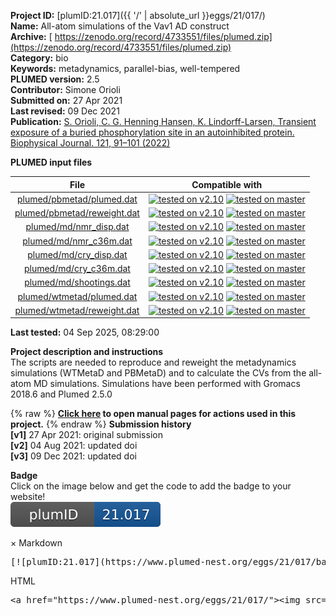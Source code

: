 **Project ID:** [plumID:21.017]({{ '/' | absolute_url }}eggs/21/017/)  
**Name:**  All-atom simulations of the Vav1 AD construct  
**Archive:** [ https://zenodo.org/record/4733551/files/plumed.zip](https://zenodo.org/record/4733551/files/plumed.zip)  
**Category:**  bio  
**Keywords:**  metadynamics, parallel-bias, well-tempered  
**PLUMED version:**  2.5  
**Contributor:**  Simone Orioli  
**Submitted on:** 27 Apr 2021  
**Last revised:** 09 Dec 2021  
**Publication:** [S. Orioli, C. G. Henning Hansen, K. Lindorff-Larsen, Transient exposure of a buried phosphorylation site in an autoinhibited protein. Biophysical Journal. 121, 91–101 (2022)](http://dx.doi.org/10.1016/j.bpj.2021.11.2890)  
  
**PLUMED input files**  
  
| File     | Compatible with |  
|:--------:|:--------:|  
| [plumed/pbmetad/plumed.dat](./data/plumed/pbmetad/plumed.dat.md) |  [![tested on v2.10](https://img.shields.io/badge/v2.10-passing-green.svg)](data/plumed/pbmetad/plumed.dat.plumed.stderr) [![tested on master](https://img.shields.io/badge/master-passing-green.svg)](data/plumed/pbmetad/plumed.dat.plumed_master.stderr) |  
| [plumed/pbmetad/reweight.dat](./data/plumed/pbmetad/reweight.dat.md) |  [![tested on v2.10](https://img.shields.io/badge/v2.10-passing-green.svg)](data/plumed/pbmetad/reweight.dat.plumed.stderr) [![tested on master](https://img.shields.io/badge/master-passing-green.svg)](data/plumed/pbmetad/reweight.dat.plumed_master.stderr) |  
| [plumed/md/nmr_disp.dat](./data/plumed/md/nmr_disp.dat.md) |  [![tested on v2.10](https://img.shields.io/badge/v2.10-passing-green.svg)](data/plumed/md/nmr_disp.dat.plumed.stderr) [![tested on master](https://img.shields.io/badge/master-passing-green.svg)](data/plumed/md/nmr_disp.dat.plumed_master.stderr) |  
| [plumed/md/nmr_c36m.dat](./data/plumed/md/nmr_c36m.dat.md) |  [![tested on v2.10](https://img.shields.io/badge/v2.10-passing-green.svg)](data/plumed/md/nmr_c36m.dat.plumed.stderr) [![tested on master](https://img.shields.io/badge/master-passing-green.svg)](data/plumed/md/nmr_c36m.dat.plumed_master.stderr) |  
| [plumed/md/cry_disp.dat](./data/plumed/md/cry_disp.dat.md) |  [![tested on v2.10](https://img.shields.io/badge/v2.10-passing-green.svg)](data/plumed/md/cry_disp.dat.plumed.stderr) [![tested on master](https://img.shields.io/badge/master-passing-green.svg)](data/plumed/md/cry_disp.dat.plumed_master.stderr) |  
| [plumed/md/cry_c36m.dat](./data/plumed/md/cry_c36m.dat.md) |  [![tested on v2.10](https://img.shields.io/badge/v2.10-passing-green.svg)](data/plumed/md/cry_c36m.dat.plumed.stderr) [![tested on master](https://img.shields.io/badge/master-passing-green.svg)](data/plumed/md/cry_c36m.dat.plumed_master.stderr) |  
| [plumed/md/shootings.dat](./data/plumed/md/shootings.dat.md) |  [![tested on v2.10](https://img.shields.io/badge/v2.10-passing-green.svg)](data/plumed/md/shootings.dat.plumed.stderr) [![tested on master](https://img.shields.io/badge/master-passing-green.svg)](data/plumed/md/shootings.dat.plumed_master.stderr) |  
| [plumed/wtmetad/plumed.dat](./data/plumed/wtmetad/plumed.dat.md) |  [![tested on v2.10](https://img.shields.io/badge/v2.10-passing-green.svg)](data/plumed/wtmetad/plumed.dat.plumed.stderr) [![tested on master](https://img.shields.io/badge/master-passing-green.svg)](data/plumed/wtmetad/plumed.dat.plumed_master.stderr) |  
| [plumed/wtmetad/reweight.dat](./data/plumed/wtmetad/reweight.dat.md) |  [![tested on v2.10](https://img.shields.io/badge/v2.10-passing-green.svg)](data/plumed/wtmetad/reweight.dat.plumed.stderr) [![tested on master](https://img.shields.io/badge/master-passing-green.svg)](data/plumed/wtmetad/reweight.dat.plumed_master.stderr) |  
  
**Last tested:**  04 Sep 2025, 08:29:00
  
**Project description and instructions**  
The scripts are needed to reproduce and reweight the metadynamics simulations (WTMetaD and PBMetaD) and to calculate the CVs from the all-atom MD simulations. Simulations have been performed with Gromacs 2018.6 and Plumed 2.5.0

  
{% raw %}
<b><a href="https://www.plumed.org/doc-master/user-doc/html/actionlist/?actions=RESTART,METAD,PBMETAD,ALPHARMSD,WHOLEMOLECULES,GROUP,MOLINFO,REWEIGHT_BIAS,CONTACTMAP,ALPHABETA,PRINT" target="_blank">Click here</a> to open manual pages for actions used in this project.</b>
{% endraw %}
**Submission history**  
**[v1]** 27 Apr 2021: original submission  
**[v2]** 04 Aug 2021: updated doi  
**[v3]** 09 Dec 2021: updated doi  
  
**Badge**  
Click on the image below and get the code to add the badge to your website!  
<img src="./badge.svg" alt="plumeDnest:21.017" id="myBtn" class="badge">
<div id="myModal" class="modal">
  <div class="modal-content">
    <span class="close">&times;</span>
    Markdown<pre>[![plumID:21.017](https://www.plumed-nest.org/eggs/21/017/badge.svg)](https://www.plumed-nest.org/eggs/21/017/)</pre>
    HTML<pre>&lt;a href="https://www.plumed-nest.org/eggs/21/017/"&gt;&lt;img src="https://www.plumed-nest.org/eggs/21/017/badge.svg" alt="plumID:21.017"&gt;&lt;/a&gt;</pre>
  </div>
</div>
